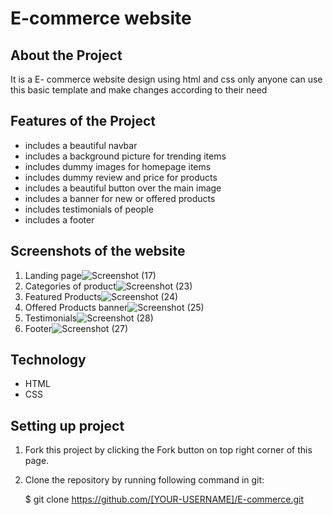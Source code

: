 # E-commerce website 


## About the Project

It is a E- commerce website design 
using html and css only anyone can use this basic template and make changes according to their need


## Features of the Project

- includes a beautiful navbar
- includes a background picture for trending items
- includes dummy images for homepage items
- includes dummy review and price for products
- includes a beautiful button over the main image
- includes a banner for new or offered products
- includes testimonials of people
- includes a footer 

## Screenshots of the website

1. Landing page![Screenshot (17)](https://user-images.githubusercontent.com/77103955/130020419-46e141c1-66c5-41ad-84d2-007df15bab9d.png)
2. Categories of product![Screenshot (23)](https://user-images.githubusercontent.com/77103955/130020503-c883707c-27ed-4a56-9df0-9e0c907c46b8.png)
3. Featured Products![Screenshot (24)](https://user-images.githubusercontent.com/77103955/130020563-4d73ad6e-51cd-4a71-bcb1-4d14455b5df3.png)
4. Offered Products banner![Screenshot (25)](https://user-images.githubusercontent.com/77103955/130020617-69136291-395a-4f37-a520-78f7bdb9e6c9.png)
5. Testimonials![Screenshot (28)](https://user-images.githubusercontent.com/77103955/130020669-6074c929-c73b-405c-bb9d-20287ae149cd.png)
6. Footer![Screenshot (27)](https://user-images.githubusercontent.com/77103955/130020701-ec90c5ff-4118-4cce-8afa-ed79524af01d.png)


## Technology

- HTML
- CSS

## Setting up project

1. Fork this project by clicking the Fork button on top right corner of this page.

1. Clone the repository by running following command in git:

      $ git clone https://github.com/[YOUR-USERNAME]/E-commerce.git



